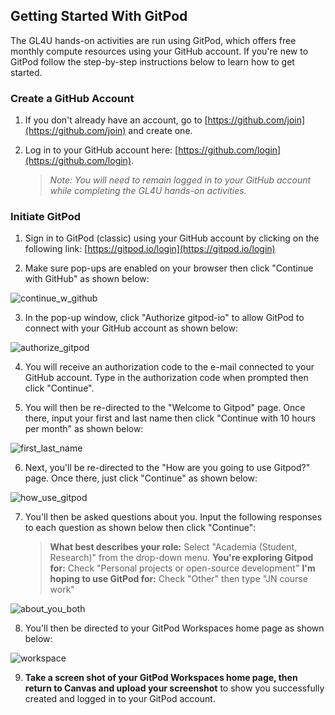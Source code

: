 ## Getting Started With GitPod 

The GL4U hands-on activities are run using GitPod, which offers free monthly compute resources using your GitHub account. If you're new to GitPod follow the step-by-step instructions below to learn how to get started.

### Create a GitHub Account

1. If you don't already have an account, go to [https://github.com/join](https://github.com/join) and create one.
   
2. Log in to your GitHub account here: [https://github.com/login](https://github.com/login).
   > _Note: You will need to remain logged in to your GitHub account while completing the GL4U hands-on activities._

### Initiate GitPod

1. Sign in to GitPod (classic) using your GitHub account by clicking on the following link: [https://gitpod.io/login](https://gitpod.io/login)

2. Make sure pop-ups are enabled on your browser then click "Continue with GitHub" as shown below:

![continue_w_github](https://github.com/user-attachments/assets/71051718-eab5-4a4d-a596-f4f1d457bf39)

3. In the pop-up window, click "Authorize gitpod-io" to allow GitPod to connect with your GitHub account as shown below:

![authorize_gitpod](https://github.com/user-attachments/assets/5d656912-e007-4d26-8e83-af9ca127766a)

4. You will receive an authorization code to the e-mail connected to your GitHub account. Type in the authorization code when prompted then click "Continue".

5. You will then be re-directed to the "Welcome to Gitpod" page. Once there, input your first and last name then click "Continue with 10 hours per month" as shown below:

![first_last_name](https://github.com/user-attachments/assets/5bc3f35e-edaf-4660-97ac-c17ed7370a23)

6. Next, you'll be re-directed to the "How are you going to use Gitpod?" page. Once there, just click "Continue" as shown below:

![how_use_gitpod](https://github.com/user-attachments/assets/8463058b-1ca8-40c8-9b22-344a51a8f96c)

7. You'll then be asked questions about you. Input the following responses to each question as shown below then click "Continue":
   > **What best describes your role:** Select "Academia (Student, Research)" from the drop-down menu.
   > **You're exploring Gitpod for:** Check "Personal projects or open-source development"
   > **I'm hoping to use GitPod for:** Check "Other" then type "JN course work"

![about_you_both](https://github.com/user-attachments/assets/9067e5bf-3590-49a6-b17b-2dd7ab037e65)

8. You'll then be directed to your GitPod Workspaces home page as shown below:

![workspace](https://github.com/user-attachments/assets/907ac786-846e-4586-9e2e-51114725a157)

9. **Take a screen shot of your GitPod Workspaces home page, then return to Canvas and upload your screenshot** to show you successfully created and logged in to your GitPod account.
